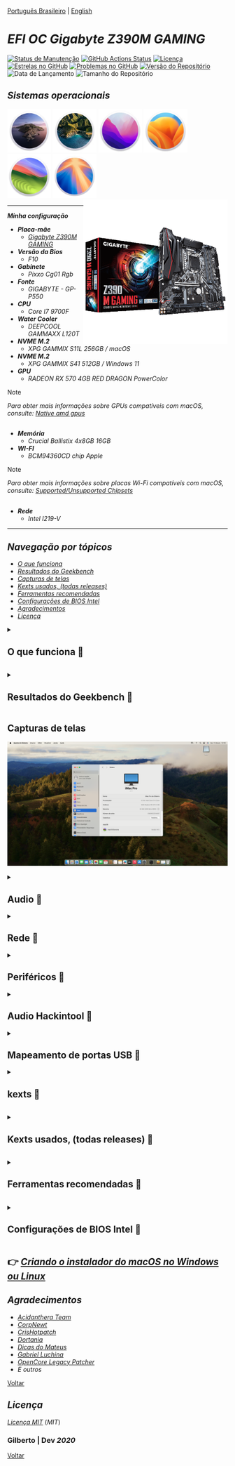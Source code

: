 [Português Brasileiro](https://github.com/Gilberto-Mascena/Z390M-GAMING/blob/main/README-pt_br.md) | [English](https://github.com/Gilberto-Mascena/Z390M-GAMING/blob/main/README.md)

# *EFI OC Gigabyte Z390M GAMING*

[![Status de Manutenção](https://img.shields.io/badge/Maintained-Yes-brightgreen?style=for-the-badge)](https://GitHub.com/Gilberto-Mascena/Z390M_GAMING)
[![GitHub Actions Status](https://img.shields.io/github/actions/workflow/status/Gilberto-Mascena/Z390M_GAMING/build.yml?style=for-the-badge)](https://github.com/Gilberto-Mascena/Z390M_GAMING/actions)
[![Licença](https://img.shields.io/github/license/Gilberto-Mascena/Z390M_GAMING?style=for-the-badge)](https://github.com/Gilberto-Mascena/Z390M_GAMING/blob/main/LICENSE.md)
[![Estrelas no GitHub](https://img.shields.io/github/stars/Gilberto-Mascena/Z390M_GAMING?style=for-the-badge)](https://github.com/Gilberto-Mascena/Z390M_GAMING/stargazers)
[![Problemas no GitHub](https://img.shields.io/github/issues/Gilberto-Mascena/Z390M_GAMING?style=for-the-badge)](https://github.com/Gilberto-Mascena/Z390M_GAMING/issues)
[![Versão do Repositório](https://img.shields.io/github/v/release/Gilberto-Mascena/Z390M_GAMING?include_prereleases&style=for-the-badge)](https://github.com/Gilberto-Mascena/Z390M_GAMING/releases)
![Data de Lançamento](https://img.shields.io/github/release-date/Gilberto-Mascena/Z390M_GAMING?style=for-the-badge)
![Tamanho do Repositório](https://img.shields.io/github/repo-size/Gilberto-Mascena/Z390M_GAMING?style=for-the-badge)


##

## *Sistemas operacionais*

<div align="left">  
  <img width="100" src="./imgs/macos-catalina-icon.png" alt="macOS Catalina icons"> 
  <img width="100" src="./imgs/macos-big-sur-icon.png" alt="macOS Big Sur icons"> 
  <img width="100" src="./imgs/macos-monterey-icon.png" alt="macOS Monterey icons">  
  <img width="100" src="./imgs/macos-ventura-icon.png" alt="macOS Ventura icons">  
  <img width="100" src="./imgs/macos-sonoma-icon.png" alt="macOS Sonoma icons">
  <img width="100" src="./imgs/macos-sequoia-icon.png" alt="macOS Sequoia icons">
</div>

<div>
  <img align="right" src="./imgs/banner.png" alt="photo Z390 M GAMING" width="330">
</div>

---

_**Minha configuração**_

- _**Placa-mãe**_
    - <a href="https://www.gigabyte.com/br/Motherboard/Z390-M-GAMING-rev-10#kf" alt="photo Z390 M GAMING" target="_blank">*Gigabyte Z390M GAMING*</a>
- _**Versão da Bios**_
  - *F10*
- _**Gabinete**_
  - *Pixxo Cg01 Rgb*
- _**Fonte**_
  - *GIGABYTE - GP-P550*
- _**CPU**_
  - *Core I7 9700F*
- _**Water Cooler**_
  - *DEEPCOOL GAMMAXX L120T*
- _**NVME M.2**_
  - *XPG GAMMIX S11L 256GB / macOS*
- _**NVME M.2**_
  - *XPG GAMMIX S41 512GB / Windows 11*
- _**GPU**_
  - *RADEON RX 570 4GB RED DRAGON PowerColor*

> [!NOTE]
> *Para obter mais informações sobre GPUs compatíveis com macOS, consulte: [Native amd gpus](https://dortania.github.io/GPU-Buyers-Guide/modern-gpus/amd-gpu.html#native-amd-gpus)*

##

- _**Memória**_
  - *Crucial Ballistix 4x8GB 16GB*
- _**WI-FI**_
  - *BCM94360CD chip Apple*

> [!NOTE]
> *Para obter mais informações sobre placas Wi-Fi compatíveis com macOS, consulte: [Supported/Unsupported Chipsets](https://dortania.github.io/Wireless-Buyers-Guide/unsupported.html#supported-chipsets)*

##

- _**Rede**_
  - *Intel I219-V*

---

<a name="ancora"></a>

## _Navegação por tópicos_
- [*O que funciona*](#ancora1)
- [*Resultados do Geekbench*](#ancora2)
- [*Capturas de telas*](#ancora3)
- [*Kexts usados, (todas releases)*](#ancora4)
- [*Ferramentas recomendadas*](#ancora5)
- [*Configurações de BIOS Intel*](#ancora6)
- [*Agradecimentos*](#ancora7)
- [*Licença* ](#ancora8)

<a id="ancora1"></a>

<details><summary><h2>O que funciona 👀</h2></summary>

- [x] *Audio*
- [x] *Rede*
- [x] *WI-FI*
- [x] *Bluetooth*
- [x] *USB*
- [x] *Sleep*

[Voltar](#ancora)
</details>

<a id="ancora2"></a>

<details><summary><h2>Resultados do Geekbench 👀</h2></summary>

- [*Windows 11 Pro*](https://browser.geekbench.com/v5/cpu/19703206)
- [*macOS Ventura 13.1*](https://browser.geekbench.com/v5/cpu/19703520)
- [*macOS Sonoma 14.0 Beta 1*](https://browser.geekbench.com/v6/cpu/1566485)
- [*Ubuntu 22.04.2 LTS*](https://browser.geekbench.com/v6/cpu/1953890)

[Voltar](#ancora)
</details>

<a id="ancora3"></a>

## Capturas de telas

![about Sonoma](./imgs/about.png)

<details><summary><h2>Audio 👀</h2></summary>

![sound](./imgs/sound.png)
</details>

<details><summary><h2>Rede 👀</h2></summary>

![ethernet](./imgs/ethernet.png)
</details>

<details><summary><h2>Periféricos 👀</h2></summary>


![peripherals](./imgs/peripherals.png)
</details>

<details><summary><h2>Audio Hackintool 👀</h2></summary>


![sound-peripherals](./imgs/sound-peripherals.png)
</details>

<details><summary><h2>Mapeamento de portas USB 👀</h2></summary>


![mapping](./imgs/mapping.png)
</details>

<details><summary><h2>kexts 👀</h2></summary>

![kexts](./imgs/kexts.png)

[Voltar](#ancora)
</details>

<a id="ancora4"></a>

<details><summary><h2>Kexts usados, (todas releases) 👀</h2></summary>

- *[`WhateverGreen.kext`](https://github.com/acidanthera/WhateverGreen)*
- *[`Lilu.kext`](https://github.com/acidanthera/Lilu)*
- *[`VirtualSMC`](https://github.com/acidanthera/VirtualSMC), somente: `VirtualSMC.kext`, `SMCProcessor.kext` e `SMCSuperIO.kext`*.
- *[`IntelMausi.kext`](https://github.com/acidanthera/IntelMausi)*
- *[`CpuTscSync.kext`](https://github.com/acidanthera/CpuTscSync)*
- *[`AppleALC.kext`](https://github.com/acidanthera/AppleALC)*
- *`USBMap.kext`*

[Voltar](#ancora)
</details>

<a id="ancora5"></a>

<details><summary><h2>Ferramentas recomendadas 👀</h2></summary>

* _**Recomendação 1**_
  * *Use [`GenSMBIOS`](https://github.com/corpnewt/GenSMBIOS), para gerar novos seriais para seu SMBIOS a fim de evitar conflitos com iServices*
* _**Recomendação 2**_
  * *Use [`ProperTree`](https://github.com/corpnewt/ProperTree), para editar seu config.plist*    
* _**Recomendação 3**_
  * *Use [`USBMap`](https://github.com/corpnewt/USBMap), para mapear suas portas USB, a partir do OC 0.9.3, elas podem ser mapeadas com XHCIPortLimit habilitado em config.plist + [`USBInjectAll`](https://github.com/Sniki/OS-X-USB-Inject-All/releases)*
* _**Recomendação 4**_
  * *Extraia seu DSDT do Windows*
  * *Use [`SSDTTime`](https://github.com/corpnewt/SSDTTime), para gerar seus patches SSDT*   
* _**Recomendação 5**_
  * *Use [`MaciASL`](https://github.com/acidanthera/MaciASL), para compilar seus patches SSDT no mac*

[Voltar](#ancora)
</details>

<a id="ancora6"></a>

<details><summary><h2>Configurações de BIOS Intel 👀</h2></summary>

- [*OpenCore Install Guide*](https://dortania.github.io/OpenCore-Install-Guide/config.plist/coffee-lake.html#intel-bios-settings)

[Voltar](#ancora)
</details>

## 👉 [_Criando o instalador do macOS no Windows ou Linux_](https://github.com/Gilberto-Mascena/How-to-create-a-macOS-installer-without-a-Mac)

<a id="ancora7"></a>

## *Agradecimentos*

- [*Acidanthera Team*](https://github.com/acidanthera)
- [*CorpNewt*](https://github.com/corpnewt)
- [*CrisHotpatch*](https://t.me/crishotpatch)
- [*Dortania*](https://dortania.github.io/OpenCore-Install-Guide/config.plist/coffee-lake.html#starting-point)
- [*Dicas do Mateus*](https://www.youtube.com/c/DicasdoMateus)
- [*Gabriel Luchina*](https://www.youtube.com/c/gabrielluchina)
- [*OpenCore Legacy Patcher*](https://github.com/dortania/OpenCore-Legacy-Patcher)
- *E outros*

[Voltar](#ancora)


<a id="ancora8"></a>

## *Licença* 

[*Licença MIT*](LICENSE.md) (*MIT*)

### Gilberto | Dev _2020_ 

[Voltar](#ancora)
